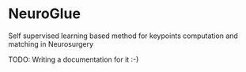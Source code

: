 # NeuroGlue
Self supervised learning based method for keypoints computation and matching in Neurosurgery


TODO: Writing a documentation for it :-)
